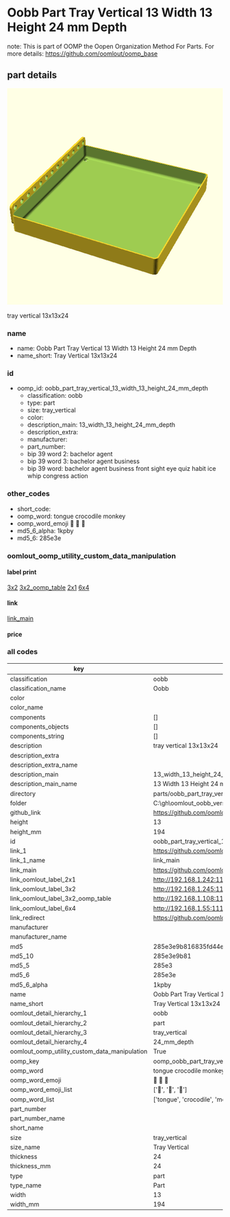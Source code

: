 # Oobb Part Tray Vertical 13 Width 13 Height 24 mm Depth  

note: This is part of OOMP the Oopen Organization Method For Parts. For more details: https://github.com/oomlout/oomp_base

##  part details
  

[![](3dpr.png)](3dpr.png)

tray vertical 13x13x24



### name
* name: Oobb Part Tray Vertical 13 Width 13 Height 24 mm Depth
* name_short: Tray Vertical 13x13x24 
### id
* oomp_id: oobb_part_tray_vertical_13_width_13_height_24_mm_depth
  * classification: oobb
  * type: part
  * size: tray_vertical
  * color: 
  * description_main: 13_width_13_height_24_mm_depth
  * description_extra: 
  * manufacturer: 
  * part_number: 
  * bip 39 word 2: bachelor agent
  * bip 39 word 3: bachelor agent business
  * bip 39 word: bachelor agent business front sight eye quiz habit ice whip congress action

### other_codes
* short_code: 
* oomp_word: tongue crocodile monkey
* oomp_word_emoji :tongue: :crocodile: :monkey:
* md5_6_alpha: 1kpby
* md5_6: 285e3e






### oomlout_oomp_utility_custom_data_manipulation
#### label print
[3x2](http://192.168.1.245:1112/?label=oomp%201kpby)
[3x2_oomp_table](http://192.168.1.108:1112/?label=oomp%201kpby)
[2x1](http://192.168.1.242:1112/?label=oomp%201kpby)
[6x4](http://192.168.1.55:1112/?label=oomp%201kpby)    

#### link

[link_main](https://github.com/oomlout/oomlout_oobb_version_4_generated_parts/tree/main/navigation_oomp/oobb/part/tray_vertical/13_width_13_height_24_mm_depth/part)                              

#### price







### all codes 
| key | value |  
| --- | --- |  
| classification | oobb |  
| classification_name | Oobb |  
| color |  |  
| color_name |  |  
| components | [] |  
| components_objects | [] |  
| components_string | [] |  
| description | tray vertical 13x13x24 |  
| description_extra |  |  
| description_extra_name |  |  
| description_main | 13_width_13_height_24_mm_depth |  
| description_main_name | 13 Width 13 Height 24 mm Depth |  
| directory | parts/oobb_part_tray_vertical_13_width_13_height_24_mm_depth |  
| folder | C:\gh\oomlout_oobb_version_4_generated_parts\parts\oobb_part_tray_vertical_13_width_13_height_24_mm_depth |  
| github_link | https://github.com/oomlout/oomlout_oomp_part_src/tree/main/parts/oobb_part_tray_vertical_13_width_13_height_24_mm_depth |  
| height | 13 |  
| height_mm | 194 |  
| id | oobb_part_tray_vertical_13_width_13_height_24_mm_depth |  
| link_1 | https://github.com/oomlout/oomlout_oobb_version_4_generated_parts/tree/main/navigation_oomp/oobb/part/tray_vertical/13_width_13_height_24_mm_depth/part |  
| link_1_name | link_main |  
| link_main | https://github.com/oomlout/oomlout_oobb_version_4_generated_parts/tree/main/navigation_oomp/oobb/part/tray_vertical/13_width_13_height_24_mm_depth/part |  
| link_oomlout_label_2x1 | http://192.168.1.242:1112/?label=oomp%201kpby |  
| link_oomlout_label_3x2 | http://192.168.1.245:1112/?label=oomp%201kpby |  
| link_oomlout_label_3x2_oomp_table | http://192.168.1.108:1112/?label=oomp%201kpby |  
| link_oomlout_label_6x4 | http://192.168.1.55:1112/?label=oomp%201kpby |  
| link_redirect | https://github.com/oomlout/oomlout_oobb_version_4_generated_parts/tree/main/parts/oobb_tray_vertical_13_13_24 |  
| manufacturer |  |  
| manufacturer_name |  |  
| md5 | 285e3e9b816835fd44e415d43e013889 |  
| md5_10 | 285e3e9b81 |  
| md5_5 | 285e3 |  
| md5_6 | 285e3e |  
| md5_6_alpha | 1kpby |  
| name | Oobb Part Tray Vertical 13 Width 13 Height 24 mm Depth |  
| name_short | Tray Vertical 13x13x24  |  
| oomlout_detail_hierarchy_1 | oobb |  
| oomlout_detail_hierarchy_2 | part |  
| oomlout_detail_hierarchy_3 | tray_vertical |  
| oomlout_detail_hierarchy_4 | 24_mm_depth |  
| oomlout_oomp_utility_custom_data_manipulation | True |  
| oomp_key | oomp_oobb_part_tray_vertical_13_width_13_height_24_mm_depth |  
| oomp_word | tongue crocodile monkey |  
| oomp_word_emoji | :tongue: :crocodile: :monkey: |  
| oomp_word_emoji_list | [':tongue:', ':crocodile:', ':monkey:'] |  
| oomp_word_list | ['tongue', 'crocodile', 'monkey'] |  
| part_number |  |  
| part_number_name |  |  
| short_name |  |  
| size | tray_vertical |  
| size_name | Tray Vertical |  
| thickness | 24 |  
| thickness_mm | 24 |  
| type | part |  
| type_name | Part |  
| width | 13 |  
| width_mm | 194 |  
